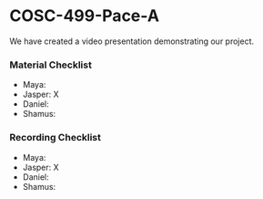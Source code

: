 # COSC-499-Pace-A

We have created a video presentation demonstrating our project.

### Material Checklist
* Maya:
* Jasper: X
* Daniel:
* Shamus:

### Recording Checklist
* Maya:
* Jasper: X
* Daniel:
* Shamus:
